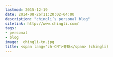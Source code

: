 ```yaml
---
lastmod: 2015-12-19
date: 2014-08-26T11:20:02-04:00
description: "chingli’s personal blog"
sitelink: http://www.chingli.com/
tags:
- personal
- blog
image:  chingli-tn.jpg
title: <span lang="zh-CN">青砾</span> (chingli)
---
```



